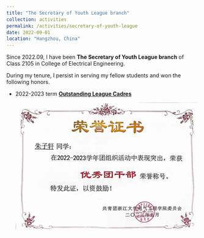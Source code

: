 ```yaml
---
title: "The Secretary of Youth League branch"
collection: activities
permalink: /activities/secretary-of-youth-league
date: 2022-09-01
location: "Hangzhou, China"
---
```


Since 2022.09, I have been **The Secretary of Youth League branch** of Class 2105 in College of Electrical Engineering.

During my tenure, I persist in serving my fellow students and won the following honors.

* 2022-2023 term     [**Outstanding League Cadres**](http://ee.office.zju.edu.cn/2023/0419/c33908a2745867/page.htm)

  <img src='/images/2023优秀团干证书.png'>

  



